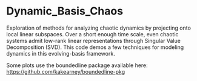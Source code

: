 # Dynamic_Basis_Chaos

Exploration of methods for analyzing chaotic dynamics by projecting onto local linear subspaces. Over a short enough time scale, even chaotic systems admit low-rank linear representations through Singular Value Decomposition (SVD). This code demos a few techniques for modeling dynamics in this evolving-basis framework.

Some plots use the boundedline package available here: https://github.com/kakearney/boundedline-pkg

